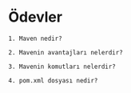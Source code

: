 # Ödevler


```Shell
1. Maven nedir?
```

```Shell
2. Mavenin avantajları nelerdir?
```

```Shell
3. Mavenin komutları nelerdir?
```

```Shell
4. pom.xml dosyası nedir?
```

```Shell
```

```Shell
```

```Shell
```

```Shell
```

```Shell
```

```Shell
```

```Shell
```
